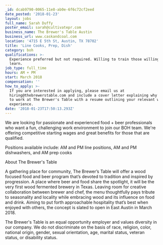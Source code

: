 ```yaml
---
_id: dcab9790-0065-11e8-ab0e-6f6c72cf2eed
date_posted: '2018-01-23'
layout: jobs
full_name: Sarah Duffy
poster_email: sarah@cultivatepr.com
business_name: The Brewer's Table Austin
business_url: www.caskandcoal.com
location: '4715 E 5th St, Austin, TX 78702'
title: 'Line Cooks, Prep, Dish'
category: boh
qualifications: >-
  Experience preferred but not required. Willing to train those willing to
  learn.
job_type: full_time
hours: AM + PM
start: March 2018
compensation: ''
how_to_apply: >-
  If you are interested in applying, please email us at
  hiring@thebrewerstable.com and include a cover letter explaining why you want
  to work at The Brewer's Table with a resume outlining your relevant work
  experience.
date: '2018-01-23T17:50:13.293Z'
---
```

We are looking for passionate and experienced food + beer professionals who want a fun, challenging work environment to join our BOH team. We're offering competitive starting wages and great benefits for those that are qualified. 

Positions available include: AM and PM line positions, AM and PM dishwashers, and AM prep cooks

About The Brewer's Table

A gathering place for community, The Brewer’s Table will offer a wood focused food and beer program that’s devoted to tradition and inspired by progression. A place where beer and food share the spotlight, it will be the very first wood fermented brewery in Texas. Leaving room for creative collaboration between brewer and chef, the menu thoughtfully pays tribute to seasonality and locality while embracing wood and its influence on food and drink.  Aiming to put forth approachable hospitality that’s best when enjoyed with others, the concept is slated to open in East Austin in March 2018. 

The Brewer's Table is an equal opportunity employer and values diversity in our company. We do not discriminate on the basis of race, religion, color, national origin, gender, sexual orientation, age, marital status, veteran status, or disability status.
